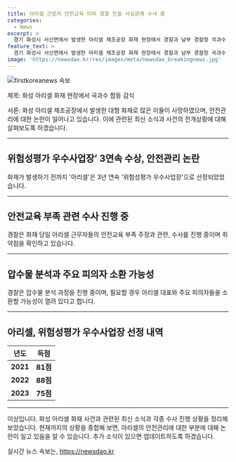 ```yaml
---
title: 아리셀 근로자 안전교육 미비 경찰 진술 사실관계 수사 중
categories:
  - News
excerpt: >
  경기 화성시 서신면에서 발생한 아리셀 제조공장 화재 현장에서 경찰과 남부 경찰청 국과수 합동 감식이 이뤄지고 있다. 화재로 23명이 사망한 가운데 근로자들은 안전교육 부재를 주장했고, 경찰은 이를 조사 중이다. 또한, 3년 연속 위험성평가 우수사업장에 선정된 아리셀 공장의 안전관리와 관련하여 수사를 진행 중이며, 압수물 분석과 관련해 주요 피의자 소환 가능성도 열려 있다. 노동당국 또한 피의자의 산업안전법 위반 여부를 조사 중이며, 화재 전 우수사업장으로 선정된 점에 대한 검토도 이뤄지고 있다.
feature_text: >
  경기 화성시 서신면에서 발생한 아리셀 제조공장 화재 현장에서 경찰과 남부 경찰청 국과수 합동 감식이 이뤄지고 있다. 화재로 23명이 사망한 가운데 근로자들은 안전교육 부재를 주장했고, 경찰은 이를 조사 중이다. 또한, 3년 연속 위험성평가 우수사업장에 선정된 아리셀 공장의 안전관리와 관련하여 수사를 진행 중이며, 압수물 분석과 관련해 주요 피의자 소환 가능성도 열려 있다. 노동당국 또한 피의자의 산업안전법 위반 여부를 조사 중이며, 화재 전 우수사업장으로 선정된 점에 대한 검토도 이뤄지고 있다.
image: 'https://newsdao.kr/res/images/meta/newsdao_breakingnews.jpg'
---
```


<p><img src="https://newsdao.kr/res/images/meta/newsdao_breakingnews.jpg" alt="firstkoreanews 속보" /></p>

<p>제목: 화성 아리셀 화재 현장에서 국과수 합동 감식</p>

<p>서론: 화성 아리셀 제조공장에서 발생한 대형 화재로 많은 이들이 사망하였으며, 안전관리에 대한 논란이 일어나고 있습니다. 이에 관련된 최신 소식과 사건의 전개상황에 대해 살펴보도록 하겠습니다.</p>

<hr />

<h2 data-ke-size="size26">위험성평가 우수사업장’ 3연속 수상, 안전관리 논란</h2>

<p data-ke-size="size16">화재가 발생하기 전까지 '아리셀'은 3년 연속 '위험성평가 우수사업장'으로 선정되었었습니다.</p>

<hr />

<h2 data-ke-size="size26">안전교육 부족 관련 수사 진행 중</h2>

<p data-ke-size="size16">경찰은 화재 당일 아리셀 근무자들의 안전교육 부족 주장과 관련, 수사를 진행 중이며 취약점을 확인하고 있습니다.</p>

<hr />

<h2 data-ke-size="size26">압수물 분석과 주요 피의자 소환 가능성</h2>

<p data-ke-size="size16">경찰은 압수물 분석 과정을 진행 중이며, 필요할 경우 아리셀 대표와 주요 피의자들을 소환할 가능성이 열려 있다고 합니다.</p>

<hr />

<h2 data-ke-size="size26">아리셀, 위험성평가 우수사업장 선정 내역</h2>

<table>
<thead>
<tr>
<th>년도</th>
<th>득점</th>
</tr>
</thead>
<tbody>
<tr>
<td style="text-align: center; height: 17px;"><b>2021</b></td>
<td style="text-align: center; height: 17px;"><b>81점</b></td>
</tr>
<tr>
<td style="text-align: center; height: 17px;"><b>2022</b></td>
<td style="text-align: center; height: 17px;"><b>88점</b></td>
</tr>
<tr>
<td style="text-align: center; height: 17px;"><b>2023</b></td>
<td style="text-align: center; height: 17px;"><b>75점</b></td>
</tr>
</tbody>
</table>

<hr />

<p>이상입니다. 화성 아리셀 화재 사건과 관련된 최신 소식과 각종 수사 진행 상황을 정리해보았습니다. 현재까지의 상황을 종합해 보면, 아리셀의 안전관리에 대한 부분에 대해 논란이 일고 있음을 알 수 있습니다. 추가 소식이 있으면 업데이트하도록 하겠습니다.</p>
실시간 뉴스 속보는, <a href="https://newsdao.kr" rel="dofollow">https://newsdao.kr</a>


